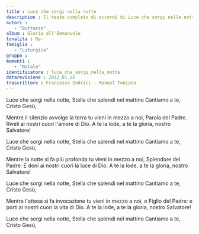 ```yaml
--- 
title : Luce che sorgi nella notte
description : Il testo completo di accordi di Luce che sorgi nella notte. Inseriscila nel tuo canzoniere!
autori : 
   - "Buttazzo"
album : Gloria all'Emmanuele
tonalita : Re-
famiglia : 
   - "Liturgica"
gruppo : 
momenti : 
   - "Natale"
identificatore : luce_che_sorgi_nella_notte
datarevisione : 2012_01_26
trascrittore : Francesco Endrici - Manuel Toniato
--- 
```




Luce che sorgi nella notte, 
Stella che splendi nel mattino 
Cantiamo a te, Cristo Gesù, 


Mentre il silenzio avvolge la terra
tu vieni in mezzo a noi, Parola del Padre.
Riveli ai nostri cuori l'amore di Dio.
A te la lode, a te la gloria, nostro Salvatore!


Luce che sorgi nella notte, 
Stella che splendi nel mattino 
Cantiamo a te, Cristo Gesù, 


Mentre la notte si fa più profonda
tu vieni in mezzo a noi, Splendore del Padre:
E doni ai nostri cuori la luce di Dio.
A te la lode, a te la gloria, nostro Salvatore!


Luce che sorgi nella notte, 
Stella che splendi nel mattino 
Cantiamo a te, Cristo Gesù, 


Mentre l'attesa si fa invocazione
tu vieni in mezzo a noi, o Figlio del Padre:
e porti ai nostri cuori la vita di Dio.
A te la lode, a te la gloria, nostro Salvatore!


Luce che sorgi nella notte, 
Stella che splendi nel mattino 
Cantiamo a te, Cristo Gesù, 


